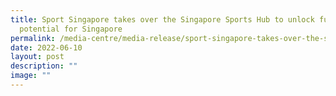 ```yaml
---
title: Sport Singapore takes over the Singapore Sports Hub to unlock full
  potential for Singapore
permalink: /media-centre/media-release/sport-singapore-takes-over-the-singapore-sports-hub-to-unlock-full/
date: 2022-06-10
layout: post
description: ""
image: ""
---
```

